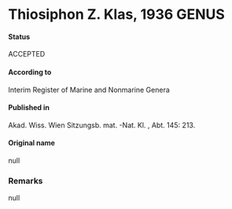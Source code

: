 # Thiosiphon Z. Klas, 1936 GENUS

#### Status
ACCEPTED

#### According to
Interim Register of Marine and Nonmarine Genera

#### Published in
Akad. Wiss. Wien Sitzungsb. mat. -Nat. Kl. , Abt. 145: 213.

#### Original name
null

### Remarks
null